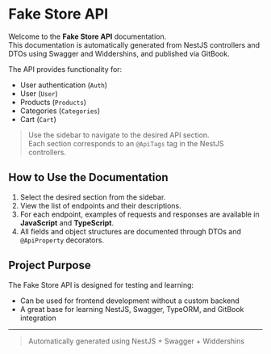 # Fake Store API

Welcome to the **Fake Store API** documentation.  
This documentation is automatically generated from NestJS controllers and DTOs using Swagger and Widdershins, and published via GitBook.

The API provides functionality for:

- User authentication (`Auth`)
- User (`User`)
- Products (`Products`)
- Categories (`Categories`)
- Cart (`Cart`)

> Use the sidebar to navigate to the desired API section.  
> Each section corresponds to an `@ApiTags` tag in the NestJS controllers.

## How to Use the Documentation

1. Select the desired section from the sidebar.
2. View the list of endpoints and their descriptions.
3. For each endpoint, examples of requests and responses are available in **JavaScript** and **TypeScript**.
4. All fields and object structures are documented through DTOs and `@ApiProperty` decorators.

## Project Purpose

The Fake Store API is designed for testing and learning:

- Can be used for frontend development without a custom backend
- A great base for learning NestJS, Swagger, TypeORM, and GitBook integration

---

> Automatically generated using NestJS + Swagger + Widdershins
